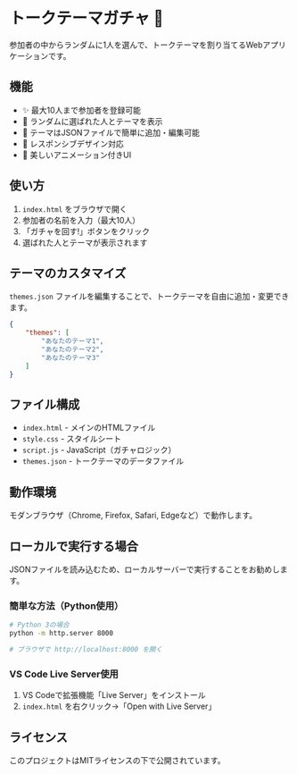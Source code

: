 # トークテーマガチャ 🎲

参加者の中からランダムに1人を選んで、トークテーマを割り当てるWebアプリケーションです。

## 機能

- ✨ 最大10人まで参加者を登録可能
- 🎯 ランダムに選ばれた人とテーマを表示
- 📝 テーマはJSONファイルで簡単に追加・編集可能
- 📱 レスポンシブデザイン対応
- 🎨 美しいアニメーション付きUI

## 使い方

1. `index.html` をブラウザで開く
2. 参加者の名前を入力（最大10人）
3. 「ガチャを回す!」ボタンをクリック
4. 選ばれた人とテーマが表示されます

## テーマのカスタマイズ

`themes.json` ファイルを編集することで、トークテーマを自由に追加・変更できます。

```json
{
    "themes": [
        "あなたのテーマ1",
        "あなたのテーマ2",
        "あなたのテーマ3"
    ]
}
```

## ファイル構成

- `index.html` - メインのHTMLファイル
- `style.css` - スタイルシート
- `script.js` - JavaScript（ガチャロジック）
- `themes.json` - トークテーマのデータファイル

## 動作環境

モダンブラウザ（Chrome, Firefox, Safari, Edgeなど）で動作します。

## ローカルで実行する場合

JSONファイルを読み込むため、ローカルサーバーで実行することをお勧めします。

### 簡単な方法（Python使用）

```bash
# Python 3の場合
python -m http.server 8000

# ブラウザで http://localhost:8000 を開く
```

### VS Code Live Server使用

1. VS Codeで拡張機能「Live Server」をインストール
2. `index.html` を右クリック→「Open with Live Server」

## ライセンス

このプロジェクトはMITライセンスの下で公開されています。